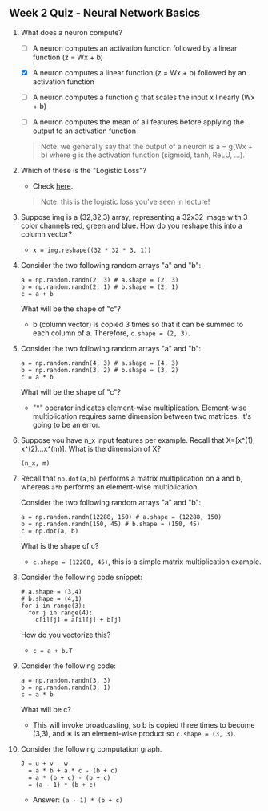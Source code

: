 ## Week 2 Quiz - Neural Network Basics

1. What does a neuron compute?

    - [ ] A neuron computes an activation function followed by a linear function (z = Wx + b)

    - [x] A neuron computes a linear function (z = Wx + b) followed by an activation function

    - [ ] A neuron computes a function g that scales the input x linearly (Wx + b)

    - [ ] A neuron computes the mean of all features before applying the output to an activation function

    > Note: we generally say that the output of a neuron is a = g(Wx + b) where g is the activation function (sigmoid, tanh, ReLU, ...).
    
    
    
2. Which of these is the "Logistic Loss"?

    - Check [here](https://en.wikipedia.org/wiki/Cross_entropy#Cross-entropy_error_function_and_logistic_regression).
    
    > Note: this is the logistic loss you've seen in lecture!
    
    
    
3. Suppose img is a (32,32,3) array, representing a 32x32 image with 3 color channels red, green and blue. How do you reshape this into a column vector?

    - `x = img.reshape((32 * 32 * 3, 1))`
    
    
    
4. Consider the two following random arrays "a" and "b":

    ```
    a = np.random.randn(2, 3) # a.shape = (2, 3)
    b = np.random.randn(2, 1) # b.shape = (2, 1)
    c = a + b
    ```
    
    What will be the shape of "c"?
    
    * b (column vector) is copied 3 times so that it can be summed to each column of a. Therefore, `c.shape = (2, 3)`.
    
    
    
5. Consider the two following random arrays "a" and "b":

    ```
    a = np.random.randn(4, 3) # a.shape = (4, 3)
    b = np.random.randn(3, 2) # b.shape = (3, 2)
    c = a * b
    ```

    What will be the shape of "c"?

    * "*" operator indicates element-wise multiplication. Element-wise multiplication requires same dimension between two matrices. It's going to be an error.

    

6. Suppose you have n_x input features per example. Recall that X=[x^(1), x^(2)...x^(m)]. What is the dimension of X?

    `(n_x, m)`

    
    
7. Recall that `np.dot(a,b)` performs a matrix multiplication on a and b, whereas `a*b` performs an element-wise multiplication.

    Consider the two following random arrays "a" and "b":

    ```
    a = np.random.randn(12288, 150) # a.shape = (12288, 150)
    b = np.random.randn(150, 45) # b.shape = (150, 45)
    c = np.dot(a, b)
    ```
    
    What is the shape of c?
    
    * `c.shape = (12288, 45)`, this is a simple matrix multiplication example.
    
    
    
8. Consider the following code snippet:

    ```
    # a.shape = (3,4)
    # b.shape = (4,1)
    for i in range(3):
      for j in range(4):
        c[i][j] = a[i][j] + b[j]
    ```

    How do you vectorize this?

    * `c = a + b.T`

    

9. Consider the following code:

    ```
    a = np.random.randn(3, 3)
    b = np.random.randn(3, 1)
    c = a * b
    ```
    
    What will be c?
    
    * This will invoke broadcasting, so b is copied three times to become (3,3), and ∗ is an element-wise product so `c.shape = (3, 3)`.
    
    
    
10. Consider the following computation graph.

    ```
    J = u + v - w
      = a * b + a * c - (b + c)
      = a * (b + c) - (b + c)
      = (a - 1) * (b + c)
    ```
    
    * Answer: `(a - 1) * (b + c)`